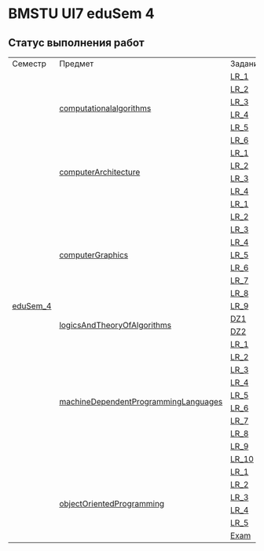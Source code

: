 # BMSTU UI7 eduSem 4
## Статус выполнения работ
<table>
    <tr>
        <td>Семестр</td>
        <td>Предмет</td>
        <td>Задание</td>
        <td>Статус</td>
    </tr>
    <tr>
        <td rowspan="50"><a href="https://github.com/AndreevAA/bmstu/tree/master/edusem_4/">eduSem_4</a></td>
        <td rowspan="6"><a href="https://github.com/AndreevAA/bmstu/tree/master/edusem_4/computationalalgorithms">computationalalgorithms</a></td>
        <td><a href="https://github.com/AndreevAA/bmstu/tree/master/edusem_4/computationalalgorithms/LR_1">LR_1</a></td>
        <td>✅</td>
    </tr>
    <tr>
        <td><a href="https://github.com/AndreevAA/bmstu/tree/master/edusem_4/computationalalgorithms/LR_2">LR_2</a></td>
        <td>✅</td>
    </tr>
    <tr>
        <td><a href="https://github.com/AndreevAA/bmstu/tree/master/edusem_4/computationalalgorithms/LR_3">LR_3</a></td>
        <td>✅</td>
    </tr>
    <tr>
        <td><a href="https://github.com/AndreevAA/bmstu/tree/master/edusem_4/computationalalgorithms/LR_4">LR_4</a></td>
        <td>✅</td>
    </tr>
    <tr>
        <td><a href="https://github.com/AndreevAA/bmstu/tree/master/edusem_4/computationalalgorithms/LR_5">LR_5</a></td>
        <td>🔄</td>
    </tr>
    <tr>
        <td><a href="https://github.com/AndreevAA/bmstu/tree/master/edusem_4/computationalalgorithms/LR_6">LR_6</a></td>
        <td>🔄</td>
    </tr>
    <tr>
        <td rowspan="4"><a href="https://github.com/AndreevAA/bmstu/tree/master/edusem_4/computerArchitecture">computerArchitecture</a></td>
        <td><a href="https://github.com/AndreevAA/bmstu/tree/master/edusem_4/computerArchitecture/LR_1">LR_1</a></td>
        <td>✅</td>
    </tr>
    <tr>
        <td><a href="https://github.com/AndreevAA/bmstu/tree/master/edusem_4/computerArchitecture/LR_2">LR_2</a></td>
        <td>✅</td>
    </tr>
    <tr>
        <td><a href="https://github.com/AndreevAA/bmstu/tree/master/edusem_4/computerArchitecture/LR_3">LR_3</a></td>
        <td>✅</td>
    </tr>
    <tr>
        <td><a href="https://github.com/AndreevAA/bmstu/tree/master/edusem_4/computerArchitecture/LR_4">LR_4</a></td>
        <td>✅</td>
    </tr>
    <tr>
        <td rowspan="9"><a href="https://github.com/AndreevAA/bmstu/tree/master/edusem_4/computerGraphics">computerGraphics</a></td>
        <td><a href="https://github.com/AndreevAA/bmstu/tree/master/edusem_4/computerGraphics/LR_1">LR_1</a></td>
        <td>✅</td>
    </tr>
    <tr>
        <td><a href="https://github.com/AndreevAA/bmstu/tree/master/edusem_4/computerGraphics/LR_2">LR_2</a></td>
        <td>✅</td>
    </tr>
    <tr>
        <td><a href="https://github.com/AndreevAA/bmstu/tree/master/edusem_4/computerGraphics/LR_3">LR_3</a></td>
        <td>✅</td>
    </tr>
    <tr>
        <td><a href="https://github.com/AndreevAA/bmstu/tree/master/edusem_4/computerGraphics/LR_4">LR_4</a></td>
        <td>✅</td>
    </tr>
    <tr>
        <td><a href="https://github.com/AndreevAA/bmstu/tree/master/edusem_4/computerGraphics/LR_5">LR_5</a></td>
        <td>✅</td>
    </tr>
    <tr>
        <td><a href="https://github.com/AndreevAA/bmstu/tree/master/edusem_4/computerGraphics/LR_6">LR_6</a></td>
        <td>🔄</td>
    </tr>
    <tr>
        <td><a href="https://github.com/AndreevAA/bmstu/tree/master/edusem_4/computerGraphics/LR_7">LR_7</a></td>
        <td>✅</td>
    </tr>
    <tr>
        <td><a href="https://github.com/AndreevAA/bmstu/tree/master/edusem_4/computerGraphics/LR_8">LR_8</a></td>
        <td>🔄</td>
    </tr>
    <tr>
        <td><a href="https://github.com/AndreevAA/bmstu/tree/master/edusem_4/computerGraphics/LR_9">LR_9</a></td>
        <td>🔄</td>
    </tr>
    <tr>
        <td rowspan="2"><a href="https://github.com/AndreevAA/bmstu/tree/master/edusem_4/logicsAndTheoryOfAlgorithms">logicsAndTheoryOfAlgorithms</a></td>
        <td><a href="https://github.com/AndreevAA/BMSTU/tree/master/eduSem_4/logicsAndTheoryOfAlgorithms/DZ1">DZ1</a></td>
        <td>✅</td>
    </tr>
    <tr>
        <td><a href="https://github.com/AndreevAA/BMSTU/tree/master/eduSem_4/logicsAndTheoryOfAlgorithms/DZ2">DZ2</a></td>
        <td>✅</td>
    </tr>
    <tr>
        <td rowspan="10"><a href="https://github.com/AndreevAA/bmstu/tree/master/edusem_4/machineDependentProgrammingLanguages">machineDependentProgrammingLanguages</a></td>
        <td><a href="https://github.com/AndreevAA/bmstu/tree/master/edusem_4/machineDependentProgrammingLanguages/LR_1">LR_1</a></td>
        <td>✅</td>
    </tr>
    <tr>
        <td><a href="https://github.com/AndreevAA/bmstu/tree/master/edusem_4/machineDependentProgrammingLanguages/LR_2">LR_2</a></td>
        <td>✅</td>
    </tr>
    <tr>
        <td><a href="https://github.com/AndreevAA/bmstu/tree/master/edusem_4/machineDependentProgrammingLanguages/LR_3">LR_3</a></td>
        <td>✅</td>
    </tr>
    <tr>
        <td><a href="https://github.com/AndreevAA/bmstu/tree/master/edusem_4/machineDependentProgrammingLanguages/LR_4">LR_4</a></td>
        <td>✅</td>
    </tr>
    <tr>
        <td><a href="https://github.com/AndreevAA/bmstu/tree/master/edusem_4/machineDependentProgrammingLanguages/LR_5">LR_5</a></td>
        <td>✅</td>
    </tr>
    <tr>
        <td><a href="https://github.com/AndreevAA/bmstu/tree/master/edusem_4/machineDependentProgrammingLanguages/LR_6">LR_6</a></td>
        <td>✅</td>
    </tr>
    <tr>
        <td><a href="https://github.com/AndreevAA/bmstu/tree/master/edusem_4/machineDependentProgrammingLanguages/LR_7">LR_7</a></td>
        <td>✅</td>
    </tr>
    <tr>
        <td><a href="https://github.com/AndreevAA/bmstu/tree/master/edusem_4/machineDependentProgrammingLanguages/LR_8">LR_8</a></td>
        <td>✅</td>
    </tr>
    <tr>
        <td><a href="https://github.com/AndreevAA/bmstu/tree/master/edusem_4/machineDependentProgrammingLanguages/LR_9">LR_9</a></td>
        <td>🔄</td>
    </tr>
    <tr>
        <td><a href="https://github.com/AndreevAA/bmstu/tree/master/edusem_4/machineDependentProgrammingLanguages/LR_10">LR_10</a></td>
        <td>🔄</td>
    </tr>
    <tr>
        <td rowspan="6"><a href="https://github.com/AndreevAA/bmstu/tree/master/edusem_4/objectOrientedProgramming">objectOrientedProgramming</a></td>
        <td><a href="https://github.com/AndreevAA/bmstu/tree/master/edusem_4/objectOrientedProgramming/LR_1">LR_1</a></td>
        <td>✅</td>
    </tr>
    <tr>
        <td><a href="https://github.com/AndreevAA/bmstu/tree/master/edusem_4/objectOrientedProgramming/LR_2">LR_2</a></td>
        <td>🔄</td>
    </tr>
    <tr>
        <td><a href="https://github.com/AndreevAA/bmstu/tree/master/edusem_4/objectOrientedProgramming/LR_3">LR_3</a></td>
        <td>🔄</td>
    </tr>
    <tr>
        <td><a href="https://github.com/AndreevAA/bmstu/tree/master/edusem_4/objectOrientedProgramming/LR_4">LR_4</a></td>
        <td>🔄</td>
    </tr>
    <tr>
        <td><a href="https://github.com/AndreevAA/bmstu/tree/master/edusem_4/objectOrientedProgramming/LR_5">LR_5</a></td>
        <td>🔄</td>
    </tr>
    <tr>
        <td><a href="https://github.com/AndreevAA/bmstu/tree/master/edusem_4/objectOrientedProgramming/LR_6">Exam</a></td>
        <td>🔄</td>
    </tr>
    
</table>

